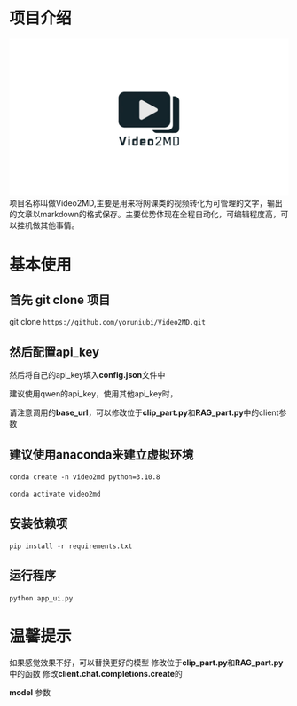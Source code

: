 # 项目介绍 #
!["logo"](./logo.png)
项目名称叫做Video2MD,主要是用来将网课类的视频转化为可管理的文字，输出的文章以markdown的格式保存。主要优势体现在全程自动化，可编辑程度高，可以挂机做其他事情。

# 基本使用 #
## 首先 git clone 项目
git clone `https://github.com/yoruniubi/Video2MD.git`
## 然后配置api_key
然后将自己的api_key填入**config.json**文件中

建议使用qwen的api_key，使用其他api_key时，

请注意调用的**base_url**，可以修改位于**clip_part.py**和**RAG_part.py**中的client参数

## 建议使用anaconda来建立虚拟环境  
`conda create -n video2md python=3.10.8`

`conda activate video2md`
## 安装依赖项
`pip install -r requirements.txt`
## 运行程序
`python app_ui.py`
# 温馨提示 #
如果感觉效果不好，可以替换更好的模型
修改位于**clip_part.py**和**RAG_part.py**中的函数
修改**client.chat.completions.create**的

**model** 参数 

